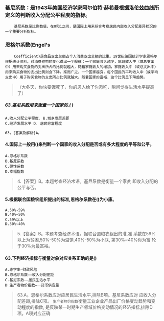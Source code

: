### 基尼系数：是1943年美国经济学家阿尔伯特·赫希曼根据洛伦兹曲线所定义的判断收入分配公平程度的指标。
        基尼系数是比例数值，在0和1之间，是国际上用来综合考察居民内部收入分配差异状况的一个重要分析指标。

### 恩格尔系数(Engel's
        Coefficient)是食品支出总额占个人消费支出总额的比重。19世纪德国统计学家恩格尔根据统计资料，对消费结构的变化得出一个规律：一个家庭收入越少，家庭收入中（或总支出中）用来购买食物的支出所占的比例就越大，随着家庭收入的增加，家庭收入中（或总支出中）用来购买食物的支出比例则会下降。推而广之，一个国家越穷，每个国民的平均收入中（或平均支出中）用于购买食物的支出所占比例就越大，随着国家的富裕，这个比例呈下降趋势。
>   （大冬天，你快要饿死了，你的恩人给了你肉吃，瞬间觉得生活水平提高了）

##### 63.基尼系数用来衡量一个国家的.( ) 
    A.收人分配公平程度. B.城乡发展差距
    C.经济发展水平 D. 居民穷富程度
    
    63，[答案及解析]A。

#### 4.国际上一般用()来判断一个国家的收入分配是否或有多大程度的平等和公平。
    A.恩格尔系数
    B.基尼系数
    C.弹性系数
    D.幸福指数
>   4.【答案】B。本题考查经济术语。基尼系数是衡量一个家贫
    即收入分配的公平与否。

#### 5.根据联合国粮农组织提出的标准,恩格尔系数在()为小康。
    A.50%-59%
    B.40%~50%
    C.59%以上
    D.30%~40%
 >  5.【答案】B。本题考查经济术语。据联台圆粮农组出的准,准
    系数在59%以上为贫困,50%-50%为温饱,40%-50%为小联,
    第30%~40%你为富
    轮于30%为最富裕。

#### 63.下列经济指标与衡量对象对应关系正确的是()
    A.赤字率—财政风险
    B.恩格尔系数——收入分配差距
    C.基尼系数——居民生活水平
    D 生产者物价指数—一货币供应量
>   63.A。恩格尔系数应对应居民生活水平,排除B项。基尼系数应对
    应收入分配差距,排除C项。
    `生产者物价指数`衡量工业企业产品出厂价格变动趋势和变动程度的指数,
    是反映某一时期生产领域价格变动情况的经济指标,排除D项。A项对应正确





















        